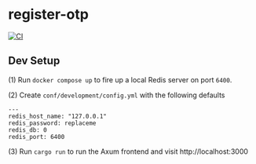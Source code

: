 # register-otp

[![CI](https://github.com/bsodmike/register_otp/actions/workflows/rust.yml/badge.svg)](https://github.com/bsodmike/register_otp/actions/workflows/rust.yml)

## Dev Setup

(1) Run `docker compose up` to fire up a local Redis server on port `6400`.

(2) Create `conf/development/config.yml` with the following defaults

```
---
redis_host_name: "127.0.0.1"
redis_password: replaceme
redis_db: 0
redis_port: 6400
```

(3) Run `cargo run` to run the Axum frontend and visit http://localhost:3000
